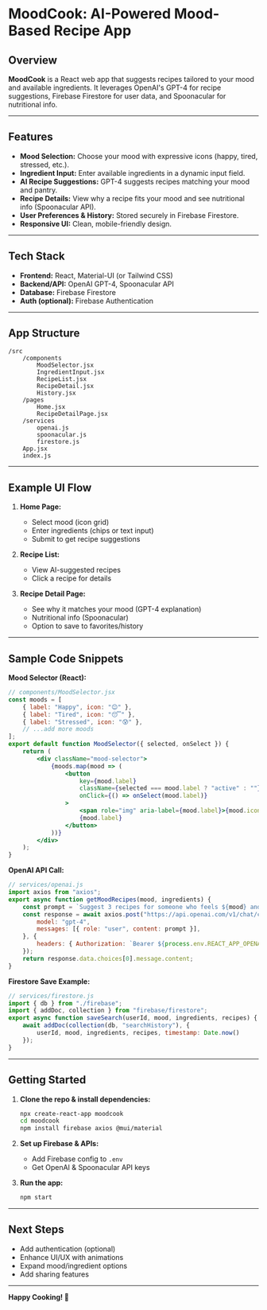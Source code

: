 # MoodCook: AI-Powered Mood-Based Recipe App

## Overview
**MoodCook** is a React web app that suggests recipes tailored to your mood and available ingredients. It leverages OpenAI's GPT-4 for recipe suggestions, Firebase Firestore for user data, and Spoonacular for nutritional info.

---

## Features
- **Mood Selection:** Choose your mood with expressive icons (happy, tired, stressed, etc.).
- **Ingredient Input:** Enter available ingredients in a dynamic input field.
- **AI Recipe Suggestions:** GPT-4 suggests recipes matching your mood and pantry.
- **Recipe Details:** View why a recipe fits your mood and see nutritional info (Spoonacular API).
- **User Preferences & History:** Stored securely in Firebase Firestore.
- **Responsive UI:** Clean, mobile-friendly design.

---

## Tech Stack
- **Frontend:** React, Material-UI (or Tailwind CSS)
- **Backend/API:** OpenAI GPT-4, Spoonacular API
- **Database:** Firebase Firestore
- **Auth (optional):** Firebase Authentication

---

## App Structure

```
/src
    /components
        MoodSelector.jsx
        IngredientInput.jsx
        RecipeList.jsx
        RecipeDetail.jsx
        History.jsx
    /pages
        Home.jsx
        RecipeDetailPage.jsx
    /services
        openai.js
        spoonacular.js
        firestore.js
    App.jsx
    index.js
```

---

## Example UI Flow

1. **Home Page:**  
     - Select mood (icon grid)
     - Enter ingredients (chips or text input)
     - Submit to get recipe suggestions

2. **Recipe List:**  
     - View AI-suggested recipes
     - Click a recipe for details

3. **Recipe Detail Page:**  
     - See why it matches your mood (GPT-4 explanation)
     - Nutritional info (Spoonacular)
     - Option to save to favorites/history

---

## Sample Code Snippets

**Mood Selector (React):**
```jsx
// components/MoodSelector.jsx
const moods = [
    { label: "Happy", icon: "😊" },
    { label: "Tired", icon: "😴" },
    { label: "Stressed", icon: "😰" },
    // ...add more moods
];
export default function MoodSelector({ selected, onSelect }) {
    return (
        <div className="mood-selector">
            {moods.map(mood => (
                <button
                    key={mood.label}
                    className={selected === mood.label ? "active" : ""}
                    onClick={() => onSelect(mood.label)}
                >
                    <span role="img" aria-label={mood.label}>{mood.icon}</span>
                    {mood.label}
                </button>
            ))}
        </div>
    );
}
```

**OpenAI API Call:**
```js
// services/openai.js
import axios from "axios";
export async function getMoodRecipes(mood, ingredients) {
    const prompt = `Suggest 3 recipes for someone who feels ${mood} and has these ingredients: ${ingredients.join(", ")}. Explain why each recipe fits the mood.`;
    const response = await axios.post("https://api.openai.com/v1/chat/completions", {
        model: "gpt-4",
        messages: [{ role: "user", content: prompt }],
    }, {
        headers: { Authorization: `Bearer ${process.env.REACT_APP_OPENAI_API_KEY}` }
    });
    return response.data.choices[0].message.content;
}
```

**Firestore Save Example:**
```js
// services/firestore.js
import { db } from "./firebase";
import { addDoc, collection } from "firebase/firestore";
export async function saveSearch(userId, mood, ingredients, recipes) {
    await addDoc(collection(db, "searchHistory"), {
        userId, mood, ingredients, recipes, timestamp: Date.now()
    });
}
```

---

## Getting Started

1. **Clone the repo & install dependencies:**
     ```bash
     npx create-react-app moodcook
     cd moodcook
     npm install firebase axios @mui/material
     ```
2. **Set up Firebase & APIs:**  
     - Add Firebase config to `.env`  
     - Get OpenAI & Spoonacular API keys

3. **Run the app:**
     ```bash
     npm start
     ```

---

## Next Steps
- Add authentication (optional)
- Enhance UI/UX with animations
- Expand mood/ingredient options
- Add sharing features

---

**Happy Cooking! 🍳**
